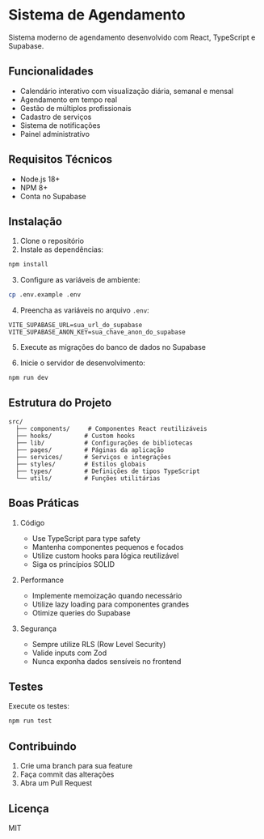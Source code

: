 # Sistema de Agendamento

Sistema moderno de agendamento desenvolvido com React, TypeScript e Supabase.

## Funcionalidades

- Calendário interativo com visualização diária, semanal e mensal
- Agendamento em tempo real
- Gestão de múltiplos profissionais
- Cadastro de serviços
- Sistema de notificações
- Painel administrativo

## Requisitos Técnicos

- Node.js 18+
- NPM 8+
- Conta no Supabase

## Instalação

1. Clone o repositório
2. Instale as dependências:
```bash
npm install
```

3. Configure as variáveis de ambiente:
```bash
cp .env.example .env
```

4. Preencha as variáveis no arquivo `.env`:
```
VITE_SUPABASE_URL=sua_url_do_supabase
VITE_SUPABASE_ANON_KEY=sua_chave_anon_do_supabase
```

5. Execute as migrações do banco de dados no Supabase

6. Inicie o servidor de desenvolvimento:
```bash
npm run dev
```

## Estrutura do Projeto

```
src/
  ├── components/     # Componentes React reutilizáveis
  ├── hooks/         # Custom hooks
  ├── lib/           # Configurações de bibliotecas
  ├── pages/         # Páginas da aplicação
  ├── services/      # Serviços e integrações
  ├── styles/        # Estilos globais
  ├── types/         # Definições de tipos TypeScript
  └── utils/         # Funções utilitárias
```

## Boas Práticas

1. Código
   - Use TypeScript para type safety
   - Mantenha componentes pequenos e focados
   - Utilize custom hooks para lógica reutilizável
   - Siga os princípios SOLID

2. Performance
   - Implemente memoização quando necessário
   - Utilize lazy loading para componentes grandes
   - Otimize queries do Supabase

3. Segurança
   - Sempre utilize RLS (Row Level Security)
   - Valide inputs com Zod
   - Nunca exponha dados sensíveis no frontend

## Testes

Execute os testes:
```bash
npm run test
```

## Contribuindo

1. Crie uma branch para sua feature
2. Faça commit das alterações
3. Abra um Pull Request

## Licença

MIT